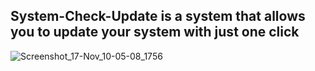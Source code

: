 ## System-Check-Update is a system that allows you to update your system with just one click
![Screenshot_17-Nov_10-05-08_1756](https://github.com/user-attachments/assets/a958a768-e4ef-428e-a649-94322502952e)
